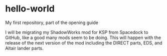 # hello-world
My first repository, part of the opening guide

I will be migrating my ShadowWorks mod for KSP from Spacedock to GitHub, like a good many mods seem to be doing.
This will happen with the release of the next version of the mod including the DIRECT parts, EDS, and Altair lander parts.

